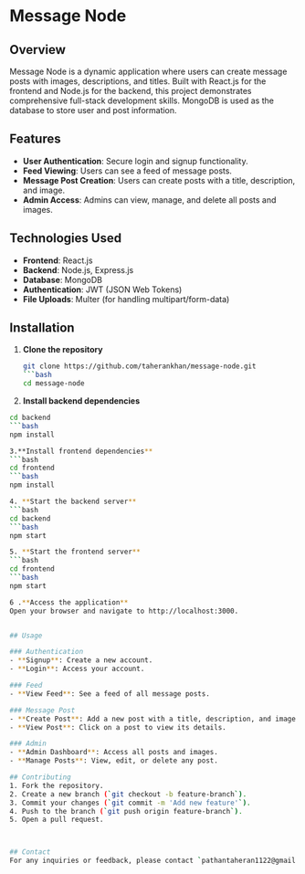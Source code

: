 # Message Node

## Overview
Message Node is a dynamic application where users can create message posts with images, descriptions, and titles. Built with React.js for the frontend and Node.js for the backend, this project demonstrates comprehensive full-stack development skills. MongoDB is used as the database to store user and post information.

## Features
- **User Authentication**: Secure login and signup functionality.
- **Feed Viewing**: Users can see a feed of message posts.
- **Message Post Creation**: Users can create posts with a title, description, and image.
- **Admin Access**: Admins can view, manage, and delete all posts and images.

## Technologies Used
- **Frontend**: React.js
- **Backend**: Node.js, Express.js
- **Database**: MongoDB
- **Authentication**: JWT (JSON Web Tokens)
- **File Uploads**: Multer (for handling multipart/form-data)

## Installation

1. **Clone the repository**
   ```bash
   git clone https://github.com/taherankhan/message-node.git
   ```bash
   cd message-node
2. **Install backend dependencies**
  ```bash
  cd backend
  ```bash
  npm install

3.**Install frontend dependencies**
 ```bash
 cd frontend
 ```bash
 npm install

4. **Start the backend server**
 ```bash
 cd backend
 ```bash
 npm start

5. **Start the frontend server**
```bash
 cd frontend
 ```bash
 npm start

6 .**Access the application**
Open your browser and navigate to http://localhost:3000.


## Usage

### Authentication
- **Signup**: Create a new account.
- **Login**: Access your account.

### Feed
- **View Feed**: See a feed of all message posts.

### Message Post
- **Create Post**: Add a new post with a title, description, and image.
- **View Post**: Click on a post to view its details.

### Admin
- **Admin Dashboard**: Access all posts and images.
- **Manage Posts**: View, edit, or delete any post.

## Contributing
1. Fork the repository.
2. Create a new branch (`git checkout -b feature-branch`).
3. Commit your changes (`git commit -m 'Add new feature'`).
4. Push to the branch (`git push origin feature-branch`).
5. Open a pull request.



## Contact
For any inquiries or feedback, please contact `pathantaheran1122@gmail.com`.

